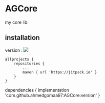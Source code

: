 # AGCore
my core lib


## installation

version : [![](https://jitpack.io/v/ahmedgomaa97/AGCore.svg)](https://jitpack.io/#ahmedgomaa97/AGCore)


	allprojects {
		repositories {
			...
			maven { url 'https://jitpack.io' }
		}
	}
  
  dependencies {
	        implementation 'com.github.ahmedgomaa97:AGCore:version'
	}
